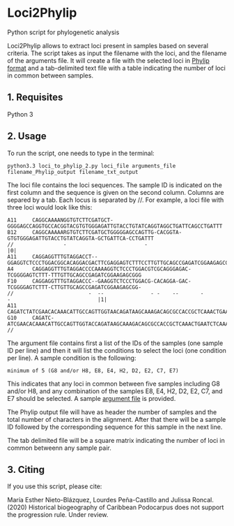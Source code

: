 # Loci2Phylip
Python script for phylogenetic analysis

Loci2Phylip allows to extract loci present in samples based on several criteria. The script takes as input the filename with the loci, and the filename of the arguments file. It will create a file with the selected loci in [Phylip format](http://scikit-bio.org/docs/0.2.3/generated/skbio.io.phylip.html#r168) and a tab-delimited text file with a table indicating the number of loci in common between samples.

## 1. Requisites

Python 3

## 2. Usage

To run the script, one needs to type in the terminal:

```
python3.3 loci_to_phylip_2.py loci_file arguments_file filename_Phylip_output filename_txt_output
```

The loci file contains the loci sequences. The sample ID is indicated on the first column and the sequence is given on the second column. Columns are separed by a tab. Each locus is separated by //. For example, a loci file with three loci would look like this:

```
A11     CAGGCAAAANGGTGTCTTCGATGCT-GGGGAGCCAGGTGCCACGGTACGTGTGGGAGATTGTACCTGTATCAGGTAGGCTGATTCAGCCTGATTT
B12     CAGGCAAAAARGTGTCTTCGATGCTGGGGGAGCCAGTTG-CACGGTA-GTGTGGGAGATTGTACCTGTATCAGGTA-GCTGATTCA-CCTGATTT
//                -                         -                                                          |0|
A11     CAGGAGGTTTGTAGGACCT--GGAGGTCTCCCTGGACGGCACAGGACGACTTCGAGGAGTCTTTCCTTGTTGCAGCCGAGATCGGAAGAGCGGG
A4      CAGGAGGTTTGTAGGACCCCAAAAGGTCTCCCTGGACGTCGCAGGGAGAC-TCGGGGAGTCTTT-TTTGTTGCAGCCGAGATCGGAAGAGCGGG
F10     CAGGAGGTTTGTAGGACCC--GAAGGTCTCCCTGGACG-CACAGGA-GAC-TCGGGGAGTCTTT-CTTGTTGCAGCCGAGATCGGAAGAGCGG-
//                        -  --               - -    --       -          -                            |1|
A11     CAGATCTATCGAACACAAACATTGCCAGTTGGTAACAGATAAGCAAAGACAGCGCCACCGCTCAAACTGAATCTCAAACTGAGCACGA
G10     CAGATC-ATCGAACACAAACATTGCCAGTTGGTACCAGATAAGCAAAGACAGCGCCACCGCTCAAACTGAATCTCAAACTGAGCACGA
//
```
The argument file contains first a list of the IDs of the samples (one sample ID per line) and then it will list the conditions to select the loci (one condition per line). A sample condition is the following:
```
minimum of 5 (G8 and/or H8, E8, E4, H2, D2, E2, C7, E7)
```
This indicates that any loci in common between five samples including G8 and/or H8, and any combination of the samples  E8, E4, H2, D2, E2, C7, and E7 should be selected. A sample [argument file](arguments.txt) is provided.

The Phylip output file will have as header the number of samples and the total number of characters in the alignment. After that there will be a sample ID followed by the corresponding sequence for this sample in the next line.

The tab delimited file will be a square matrix indicating the number of loci in common betweenn any sample pair.

## 3. Citing

If you use this script, please cite:

María Esther Nieto-Blázquez, Lourdes Peña-Castillo and Julissa Roncal. (2020) Historical biogeography of Caribbean Podocarpus does not support the progression rule. Under review.
